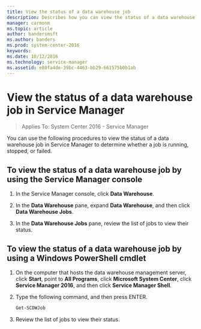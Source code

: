 ```yaml
---
title: View the status of a data warehouse job
description: Describes how you can view the status of a data warehouse job in Service Manager.
manager: carmonm
ms.topic: article
author: bandersmsft
ms.author: banders
ms.prod: system-center-2016
keywords:
ms.date: 10/12/2016
ms.technology: service-manager
ms.assetid: e80fa4de-39bc-4463-bb29-661575b0b1ab
---
```


# View the status of a data warehouse job in Service Manager

>Applies To: System Center 2016 - Service Manager

You can use the following procedures to view the status of a data warehouse job in Service Manager to determine whether a job is running, stopped, or failed.

## To view the status of a data warehouse job by using the Service Manager console

1. In the Service Manager console, click **Data Warehouse**.

2. In the **Data Warehouse** pane, expand **Data Warehouse**, and then click **Data Warehouse Jobs**.

3. In the **Data Warehouse Jobs** pane, review the list of jobs to view their status.

## To view the status of a data warehouse job by using a Windows PowerShell cmdlet

1. On the computer that hosts the data warehouse management server, click **Start**, point to **All Programs**, click **Microsoft System Center**, click **Service Manager 2016**, and then click **Service Manager Shell**.

2. Type the following command, and then press ENTER.

    ```powershell
    Get-SCDWJob
    ```

3. Review the list of jobs to view their status.
